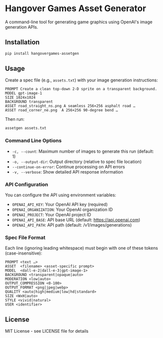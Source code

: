 # Hangover Games Asset Generator

A command-line tool for generating game graphics using OpenAI's image generation APIs.

## Installation

```bash
pip install hangovergames-assetgen
```

## Usage

Create a spec file (e.g., `assets.txt`) with your image generation instructions:

```text
PROMPT Create a clean top‑down 2‑D sprite on a transparent background.
MODEL gpt-image-1
SIZE 1024x1024
BACKGROUND transparent
ASSET road_straight_ns.png A seamless 256×256 asphalt road …
ASSET road_corner_ne.png  A 256×256 90‑degree bend …
```

Then run:

```bash
assetgen assets.txt
```

### Command Line Options

- `-c, --count`: Maximum number of images to generate this run (default: 1)
- `-o, --output-dir`: Output directory (relative to spec file location)
- `--continue-on-error`: Continue processing on API errors
- `-v, --verbose`: Show detailed API response information

### API Configuration

You can configure the API using environment variables:

- `OPENAI_API_KEY`: Your OpenAI API key (required)
- `OPENAI_ORGANIZATION`: Your OpenAI organization ID
- `OPENAI_PROJECT`: Your OpenAI project ID
- `OPENAI_API_BASE`: API base URL (default: https://api.openai.com)
- `OPENAI_API_PATH`: API path (default: /v1/images/generations)

### Spec File Format

Each line (ignoring leading whitespace) must begin with one of these tokens (case-insensitive):

```
PROMPT <text …>
ASSET  <filename> <asset‑specific prompt>
MODEL  <dall-e-2|dall-e-3|gpt-image-1>
BACKGROUND <transparent|opaque|auto>
MODERATION <low|auto>
OUTPUT_COMPRESSION <0‑100>
OUTPUT_FORMAT <png|jpeg|webp>
QUALITY <auto|high|medium|low|hd|standard>
SIZE <WxH|auto>
STYLE <vivid|natural>
USER <identifier>
```

## License

MIT License - see LICENSE file for details
